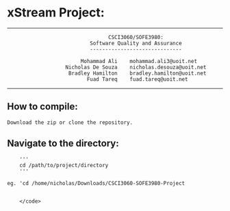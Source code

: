 xStream Project: 
===============
---

                                     CSCI3060/SOFE3980: 
                               Software Quality and Assurance
                               ------------------------------

                            Mohammad Ali    mohammad.ali3@uoit.net
                       Nicholas De Souza    nicholas.desouza@uoit.net
                        Bradley Hamilton    bradley.hamilton@uoit.net
                              Fuad Tareq    fuad.tareq@uoit.net


---

How to compile:
---------------

    Download the zip or clone the repository.


##  Navigate to the directory:
        '''
        cd /path/to/project/directory
        '''

    eg. 'cd /home/nicholas/Downloads/CSCI3060-SOFE3980-Project


        </code>
</pre>
